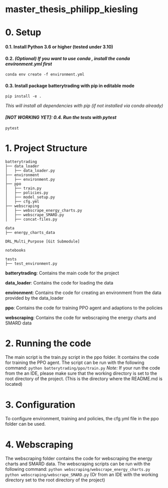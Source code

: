 # master_thesis_philipp_kiesling
# 0. Setup
#### 0.1. Install Python 3.6 or higher (tested under 3.10)
#### 0.2. _(Optional) If you want to use conda , install the conda environment.yml first_
```conda env create -f environment.yml```
#### 0.3. Install package batterytrading with pip in editable mode
```pip install -e .```

_This will install all dependencies with pip (if not installed via conda already)_

#### _[NOT WORKING YET]: 0.4. Run the tests with pytest_
```pytest```

# 1. Project Structure

```
batterytrading
├── data_loader
│   ├── data_loader.py
├── environment
│   ├── environment.py
├── ppo
│   ├── train.py
│   ├── policies.py
│   ├── model_setup.py
│   ├── cfg.yml
├── webscraping
│   ├── webscrape_energy_charts.py
│   ├── webscrape_SMARD.py
│   ├── concat-files.py

data
├── energy_charts_data 

DRL_Multi_Purpose [Git Submodule]

notebooks

tests
├── test_environment.py

```
 **batterytrading**: Contains the main code for the project

 **data_loader**: Contains the code for loading the data

 **environment**: Contains the code for creating an environment from the data provided by the data_loader

 **ppo**: Contains the code for training PPO agent and adaptions to the policies

 **webscraping**: Contains the code for webscraping the energy charts and SMARD data


# 2. Running the code
The main script is the train.py script in the ppo folder. It contains the code for training the PPO agent. The script can be run with the following command:
```python batterytrading/ppo/train.py```
_Note:_ If your run the code from the an IDE, please make sure that the working directory is set to the root directory of the project. (This is the directory where the README.md is located)

# 3. Configuration
To configure environment, training and policies, the cfg.yml file in the ppo folder can be used.

# 4. Webscraping
The webscraping folder contains the code for webscraping the energy charts and SMARD data. The webscraping scripts can be run with the following command:
```python webscraping/webscrape_energy_charts.py```
```python webscraping/webscrape_SMARD.py```
(Or from an IDE with the working directory set to the root directory of the project)
